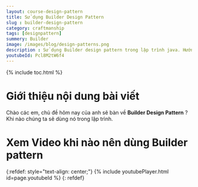 ```yaml
---
layout: course-design-pattern
title: Sử dụng Builder Design Pattern
slug : builder-design-pattern
category: craftmanship
tags: [designpattern]
summery: Builder
image: /images/blog/design-patterns.png
description : Sử dụng Builder design pattern trong lập trình java. Hướng dẫn sử dụng builder design pattern trong học lập trình java thông qua các ví dụ. Hiểu nguyên lý  khi nào sử dụng builder design pattern trong lập trình.
youtubeId: Pcl8M2tW6f4
---
```


{% include toc.html %}

# **Giới thiệu nội dung bài viết**

Chào các em, chủ đề hôm nay của anh sẽ bàn về <b>Builder Design Pattern</b>  ? Khi nào chúng ta sẽ dùng nó trong lập trình.

# **Xem Video khi nào nên dùng Builder pattern**

{:refdef: style="text-align: center;"}
{% include youtubePlayer.html id=page.youtubeId %}
{: refdef}